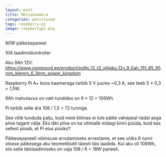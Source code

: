 ```yaml
---
layout: post
title: Metsakaamera
categories: postitused
tags: raspberry-pi
image: raspberrypi.png
---
```


80W päikesepaneel

10A laadimiskontroller

Aku 9Ah 12V:
https://www.oomipood.ee/product/ps9p_12_t2_pliiaku_12v_9_0ah_151_65_95mm_klemm_6_3mm_power_kingdom


Raspberry Pi A+ koos kaameraga tarbib 5 V juures ~0,3 A, see teeb 5 * 0,3 = 1,5W.

9Ah mahutavus on vatt-tundides on 9 * 12 = 108Wh.

Pi tarbib selle ära 108 / 1,5 = 72 tunniga.

See võib tunduda palju, kuid meie kliimas ei tule päike vahepeal nädal aega pilve tagant välja. Eks läbi pilve on ka võimalik midagi kinni püüda, kuid kas sellest piisab, et Pi elus püsiks?

Päikesepaneeli võimsuse arvutamiseks arvestame, et see võiks 6 tunni otsese päikesega aku teoreetiliselt täiesti täis laadida. Kui aku oli 108Wh, siis selle täislaadimiseks on vaja 108 / 6 = 18W paneeli.
